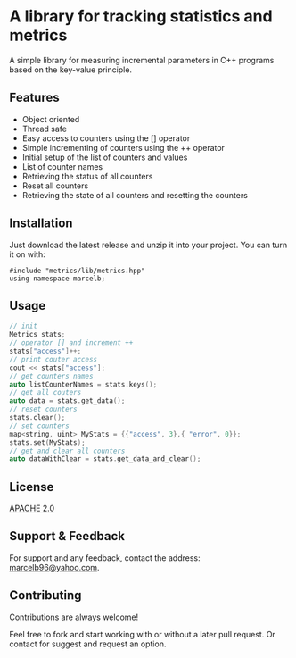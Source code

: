 
# A library for tracking statistics and metrics

A simple library for measuring incremental parameters in C++ programs based on the key-value principle.

## Features

- Object oriented
- Thread safe
- Easy access to counters using the [] operator
- Simple incrementing of counters using the ++ operator
- Initial setup of the list of counters and values
- List of counter names
- Retrieving the status of all counters
- Reset all counters
- Retrieving the state of all counters and resetting the counters
## Installation

Just download the latest release and unzip it into your project. You can turn it on with:

```
#include "metrics/lib/metrics.hpp"
using namespace marcelb;
```

## Usage

```c++
// init
Metrics stats;
// operator [] and increment ++
stats["access"]++;
// print couter access
cout << stats["access"];
// get counters names
auto listCounterNames = stats.keys();
// get all couters
auto data = stats.get_data();
// reset counters
stats.clear();
// set counters
map<string, uint> MyStats = {{"access", 3},{ "error", 0}};
stats.set(MyStats);
// get and clear all counters
auto dataWithClear = stats.get_data_and_clear();
```
## License

[APACHE 2.0](http://www.apache.org/licenses/LICENSE-2.0/)


## Support & Feedback

For support and any feedback, contact the address: marcelb96@yahoo.com.

## Contributing

Contributions are always welcome!

Feel free to fork and start working with or without a later pull request. Or contact for suggest and request an option.

